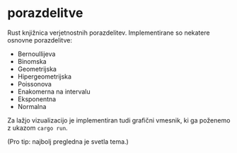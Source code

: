# porazdelitve

Rust knjižnica verjetnostnih porazdelitev. Implementirane so nekatere osnovne porazdelitve:

- Bernoullijeva
- Binomska
- Geometrijska
- Hipergeometrijska
- Poissonova
- Enakomerna na intervalu
- Eksponentna
- Normalna

Za lažjo vizualizacijo je implementiran tudi grafični vmesnik, ki ga poženemo z ukazom `cargo run`.

(Pro tip: najbolj pregledna je svetla tema.)
